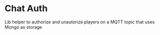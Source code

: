 Chat Auth
=========

Lib helper to authorize and unautorize players on a MQTT topic that uses Mongo as storage
